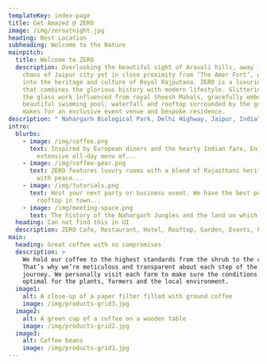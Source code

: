 ```yaml
---
templateKey: index-page
title: Get Amazed @ ZERO
image: /img/zeroatnight.jpg
heading: Best Location
subheading: Welcome to the Nature
mainpitch:
  title: Welcome to ZERO
  description: Overlooking the beautiful sight of Aravali hills, away from the
    chaos of Jaipur city yet in close proximity from ‘The Amer Fort’, glancing
    into the heritage and culture of Royal Rajputana. ZERO is a luxurious lodge
    that combines the glorious history with modern lifestyle. Glittering with
    the glass work influenced from royal Sheesh Mahals, gracefully embodying the
    beautiful swimming pool, waterfall and rooftop surrounded by the greenery
    makes for an exclusive event venue and bespoke residence.
description: " Nahargarh Biological Park, Delhi Highway, Jaipur, India"
intro:
  blurbs:
    - image: /img/coffee.png
      text: Inspired by European diners and the hearty Indian fare, Enjoy the
        extensive all-day menu of...
    - image: /img/coffee-gear.png
      text: ZERO features luxury rooms with a blend of Rajasthani heritage and comfort
        with peace...
    - image: /img/tutorials.png
      text: Host your next party or business event. We have the best pool deck and
        rooftop in town...
    - image: /img/meeting-space.png
      text: The history of the Nahargarh Jungles and the land on which it stands is...
  heading: Can not find this in UI
  description: ZERO Cafe, Restaurant, Hotel, Rooftop, Garden, Events, Pool Party
main:
  heading: Great coffee with no compromises
  description: >
    We hold our coffee to the highest standards from the shrub to the cup.
    That’s why we’re meticulous and transparent about each step of the coffee’s
    journey. We personally visit each farm to make sure the conditions are
    optimal for the plants, farmers and the local environment.
  image1:
    alt: A close-up of a paper filter filled with ground coffee
    image: /img/products-grid3.jpg
  image2:
    alt: A green cup of a coffee on a wooden table
    image: /img/products-grid2.jpg
  image3:
    alt: Coffee beans
    image: /img/products-grid1.jpg
---
```

